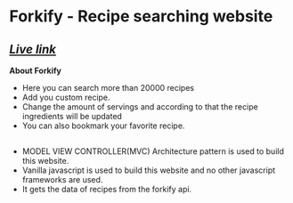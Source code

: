 # Forkify - Recipe searching website

## **_[Live link](https://forkify-recipe-search-anupam.netlify.app/)_**

**About Forkify**

- Here you can search more than 20000 recipes
- Add you custom recipe.
- Change the amount of servings and according to that the recipe ingredients will be updated
- You can also bookmark your favorite recipe.

##

- MODEL VIEW CONTROLLER(MVC) Architecture pattern is used to build this website.
- Vanilla javascript is used to build this website and no other javascript frameworks are used.
- It gets the data of recipes from the forkify api.
